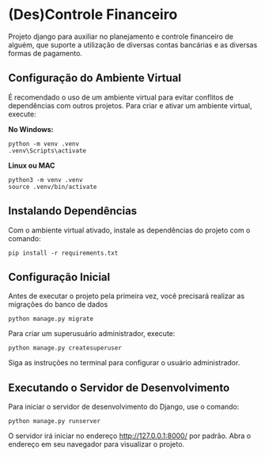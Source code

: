 # (Des)Controle Financeiro
Projeto django para auxiliar no planejamento e controle financeiro de alguém, que suporte a utilização de diversas contas bancárias e as diversas formas de pagamento.


## Configuração do Ambiente Virtual

É recomendado o uso de um ambiente virtual para evitar conflitos de dependências com outros projetos. Para criar e ativar um ambiente virtual, execute:

**No Windows:**
```
python -m venv .venv
.venv\Scripts\activate
```

**Linux ou MAC**
```
python3 -m venv .venv
source .venv/bin/activate
```

## Instalando Dependências
Com o ambiente virtual ativado, instale as dependências do projeto com o comando:
```
pip install -r requirements.txt
```

## Configuração Inicial
Antes de executar o projeto pela primeira vez, você precisará realizar as migrações do banco de dados 
```
python manage.py migrate
```
Para criar um superusuário administrador, execute:
```
python manage.py createsuperuser
```
Siga as instruções no terminal para configurar o usuário administrador.

## Executando o Servidor de Desenvolvimento
Para iniciar o servidor de desenvolvimento do Django, use o comando:
```
python manage.py runserver
```
O servidor irá iniciar no endereço http://127.0.0.1:8000/ por padrão. Abra o endereço em seu navegador para visualizar o projeto.
